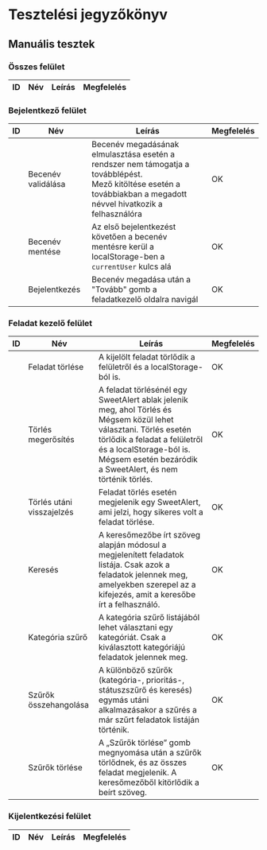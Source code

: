 # Tesztelési jegyzőkönyv

## Manuális tesztek

### Összes felület
|  ID | Név | Leírás | Megfelelés |
|-----| ----------- | ----------- | ----------- |

### Bejelentkező felület
| ID | Név                      | Leírás                                                                                                                                                                                                                                     | Megfelelés |
|----|--------------------------|--------------------------------------------------------------------------------------------------------------------------------------------------------------------------------------------------------------------------------------------| ----------- |
|    | Becenév validálása | Becenév megadásának elmulasztása esetén a rendszer nem támogatja a továbblépést.<br/>Mező kitöltése esetén a továbbiakban a megadott névvel hivatkozik a felhasználóra | OK         |
|    | Becenév mentése    | Az első bejelentkezést követően a becenév mentésre kerül a localStorage-ben a `currentUser` kulcs alá                                                                 | OK         |
|    | Bejelentkezés      | Becenév megadása után a "Tovább" gomb a feladatkezelő oldalra navigál                                                                                                  | OK         |

### Feladat kezelő felület
|  ID | Név | Leírás | Megfelelés |
|-----| ----------- | ----------- | ----------- |
|    | Feladat törlése          | A kijelölt feladat törlődik a felületről és a localStorage-ból is.                                                                                                                                                                         | OK |
|    | Törlés megerősítés       | A feladat törlésénél egy SweetAlert ablak jelenik meg, ahol Törlés és Mégsem közül lehet választani. Törlés esetén törlődik a feladat a felületről és a localStorage-ból is. Mégsem esetén bezáródik a SweetAlert, és nem történik törlés. | OK |
|    | Törlés utáni visszajelzés | Feladat törlés esetén megjelenik egy SweetAlert, ami jelzi, hogy sikeres volt a feladat törlése.                                                                                                                                           | OK |
| | Keresés | A keresőmezőbe írt szöveg alapján módosul a megjelenített feladatok listája. Csak azok a feladatok jelennek meg, amelyekben szerepel az a kifejezés, amit a keresőbe írt a felhasználó. | OK |
| | Kategória szűrő | A kategória szűrő listájából lehet választani egy kategóriát.  Csak a kiválasztott kategóriájú feladatok jelennek meg. | OK |
| | Szűrők összehangolása | A különböző szűrők (kategória-, prioritás-, státuszszűrő és keresés) egymás utáni alkalmazásakor a szűrés a már szűrt feladatok listáján történik. | OK |
| | Szűrők törlése | A „Szűrők törlése” gomb megnyomása után a szűrők törlődnek, és az összes feladat megjelenik. A keresőmezőből kitörlődik a beírt szöveg. | OK |

### Kijelentkezési felület
|  ID | Név | Leírás | Megfelelés |
|-----| ----------- | ----------- | ----------- |